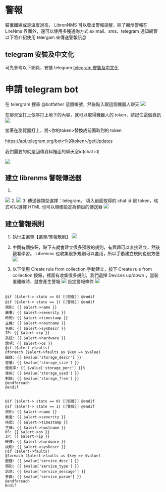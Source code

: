 # 警報

裝置離線或是溫度過高， LibrenNMS 可以發出警報提醒，除了顯示警報在 LireNms 界面外，還可以使用多種通詢方式 ex mail、sms、telegram 通知網管
以下將介紹使用 telergam 來傳送警報訊息

## telegram 安裝及中文化
可先參考以下網頁，安裝 telegram [telegram 安裝及中文化](https://www.pkstep.com/archives/13832)

# 申請 telegram bot

在 telergram 搜尋 @botfather 這個帳號，然後點入跟這個機器人聊天
![](2023-12-22-13-59-45.png)

在聊天室打上依序打上地下的內容，就可以取得機器人的 token，請記住這個資訊
![](2023-12-22-14-13-03.png)

接著在瀏覽器打上，將<你的token>替換成前面取到的 token

[https://api.telegram.org/bot<你的token>/getUpdates](https://api.telegram.org/bot<你的token>/getUpdates)

我們需要的就是回傳資料裡面的聊天室id(chat id)

![](2023-12-22-16-16-05.png)

## 建立 librenms 警報傳送器
1. 
![](2023-12-22-16-17-52.png)
2. 
![](2023-12-22-16-18-40.png)
3. 傳送器類型選擇：telegram。 填入前面取得的 chat id 跟 token，格式可以選擇 HTML 也可以順便設定為預設的傳送器
![](2023-12-22-16-21-06.png)

## 建立警報規則
1. 執行主選單【選單/警報規則】
![](2023-12-22-16-35-20.png)

2. 中間有個按鈕，點下去就會建立很多預設的規則，有興趣可以直接建立，然後觀看學習。 Librenms 也收集很多規則可以套用，所以手動建立規則也很方便
![](2023-12-22-16-34-55.png)

3. 以下使用 Create rule from collection 手動建立，按下 Create rule from collection 按鈕，裡面有收集很多規則，我們選擇 Devices up/down ，當裝置離線時，就會產生警報
![](2023-12-22-16-42-38.png)
設定警報條件
![](2023-12-22-17-03-46.png)

##





```
@if ($alert-> state == 0) [[恢復]] @endif
@if ($alert-> state == 1) [[警報]] @endif
規則: {{ $alert->name }}
嚴重: {{ $alert->severity }}
時間: {{ $alert->timestamp }}
主機: {{ $alert->hostname }}
名稱: {{ $alert->sysDescr }}
IP: {{ $alert->ip }}
系統: {{ $alert->hardware }}
說明: {{ $alert->os }}
@if ($alert->faults)
@foreach ($alert->faults as $key => $value)
磁碟: {{ $value['storage_descr'] }}
容量: {{ $value['storage_size'] }}
使用率: {{ $value['storage_perc'] }}%
使用: {{ $value['storage_used'] }}
剩餘: {{ $value['storage_free'] }}
@endforeach
@endif


@if ($alert-> state == 0) [[恢復]] @endif
@if ($alert-> state == 1) [[警報]] @endif
規則: {{ $alert->name }}
嚴重: {{ $alert->severity }}
時間: {{ $alert->timestamp }}
主機: {{ $alert->hostname }}
OS: {{ $alert->os }}
IP: {{ $alert->ip }}
硬體: {{ $alert->hardware }}
說明: {{ $alert->sysDescr }}
@if ($alert->faults)
@foreach ($alert->faults as $key => $value)
服務: {{ $value['service_desc'] }}
類別: {{ $value['service_type'] }}
訊息: {{ $value['service_message'] }}
參數: {{ $value['service_param'] }}
@endforeach
Endif
```